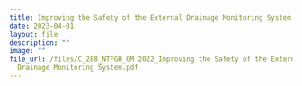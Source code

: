 ```yaml
---
title: Improving the Safety of the External Drainage Monitoring System (EDMS)
date: 2023-04-01
layout: file
description: ""
image: ""
file_url: /files/C_288_NTFGH_QM 2022_Improving the Safety of the External
  Drainage Monitoring System.pdf
---
```

